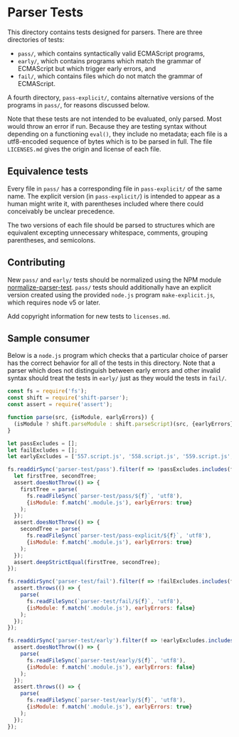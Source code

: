 # Parser Tests

This directory contains tests designed for parsers. There are three directories of tests:

- `pass/`, which contains syntactically valid ECMAScript programs,
- `early/`, which contains programs which match the grammar of ECMAScript but which trigger early errors, and
- `fail/`, which contains files which do not match the grammar of ECMAScript.

A fourth directory, `pass-explicit/`, contains alternative versions of the programs in `pass/`, for reasons discussed below.

Note that these tests are not intended to be evaluated, only parsed. Most would throw an error if run. Because they are testing syntax without depending on a functioning `eval()`, they include no metadata; each file is a utf8-encoded sequence of bytes which is to be parsed in full. The file `LICENSES.md` gives the origin and license of each file.


## Equivalence tests

Every file in `pass/` has a corresponding file in `pass-explicit/` of the same name. The explicit version (in `pass-explicit/`) is intended to appear as a human might write it, with parentheses included where there could conceivably be unclear precedence.

The two versions of each file should be parsed to structures which are equivalent excepting unnecessary whitespace, comments, grouping parentheses, and semicolons.


## Contributing

New `pass/` and `early/` tests should be normalized using the NPM module [normalize-parser-test](https://www.npmjs.com/package/normalize-parser-test). `pass/` tests should additionally have an explicit version created using the provided `node.js` program `make-explicit.js`, which requires node v5 or later.

Add copyright information for new tests to `licenses.md`.

## Sample consumer

Below is a `node.js` program which checks that a particular choice of parser has the correct behavior for all of the tests in this directory. Note that a parser which does not distinguish between early errors and other invalid syntax should treat the tests in `early/` just as they would the tests in `fail/`.

```js
const fs = require('fs');
const shift = require('shift-parser');
const assert = require('assert');

function parse(src, {isModule, earlyErrors}) {
  (isModule ? shift.parseModule : shift.parseScript)(src, {earlyErrors});
}

let passExcludes = [];
let failExcludes = [];
let earlyExcludes = ['557.script.js', '558.script.js', '559.script.js', '560.script.js', '561.script.js', '563.script.js', '564.script.js', '565.script.js', '566.script.js', '567.script.js', '568.script.js', '569.script.js', '570.script.js', '571.script.js', '572.script.js', '574.script.js', '575.script.js', '576.script.js', '577.script.js', '578.script.js', '579.script.js', '580.script.js', '581.script.js', '582.script.js', '583.script.js', '585.script.js', '586.script.js', '587.script.js', '588.script.js', '589.script.js', '590.script.js', '591.script.js', '592.script.js', '593.script.js', '594.script.js', '596.script.js', '597.script.js', '598.script.js', '599.script.js', '600.script.js', '601.script.js', '602.script.js'];

fs.readdirSync('parser-test/pass').filter(f => !passExcludes.includes(f)).forEach(f => {
  let firstTree, secondTree;
  assert.doesNotThrow(() => {
    firstTree = parse(
      fs.readFileSync(`parser-test/pass/${f}`, 'utf8'),
      {isModule: f.match('.module.js'), earlyErrors: true}
    );
  });
  assert.doesNotThrow(() => {
    secondTree = parse(
      fs.readFileSync(`parser-test/pass-explicit/${f}`, 'utf8'),
      {isModule: f.match('.module.js'), earlyErrors: true}
    );
  });
  assert.deepStrictEqual(firstTree, secondTree);
});

fs.readdirSync('parser-test/fail').filter(f => !failExcludes.includes(f)).forEach(f => {
  assert.throws(() => {
    parse(
      fs.readFileSync(`parser-test/fail/${f}`, 'utf8'),
      {isModule: f.match('.module.js'), earlyErrors: false}
    );
  });
});

fs.readdirSync('parser-test/early').filter(f => !earlyExcludes.includes(f)).forEach(f => {
  assert.doesNotThrow(() => {
    parse(
      fs.readFileSync(`parser-test/early/${f}`, 'utf8'),
      {isModule: f.match('.module.js'), earlyErrors: false}
    );
  });
  assert.throws(() => {
    parse(
      fs.readFileSync(`parser-test/early/${f}`, 'utf8'),
      {isModule: f.match('.module.js'), earlyErrors: true}
    );
  });
});
```